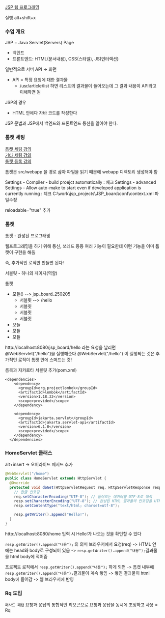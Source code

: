 [JSP 웹 프로그래밍](https://www.slog.gg/p/13824)

실행 alt+shift+x

### 수업 개요

JSP = Java Servlet(Servers) Page

- 백엔드
- 프론트엔드: HTML(문서내용), CSS(스타일), JS(인터랙션)

일반적으로 서버 API -> 화면 

- API = 특정 요청에 대한 결과물
  - /usr/article/list 하면 리스트의 결과물이 들어오는데 그 결과 내용이 API라고 이해하면 됨

JSP의 경우
- HTML 안에다 자바 코드를 작성한다

JSP 문법과 JSP에서 백엔드와 프론트엔드 통신을 알아야 한다.

### 톰캣 세팅

[톰캣 세팅 강의](https://www.youtube.com/watch?v=QjcCDm2cQt0)\
[기타 세팅 강의](https://www.youtube.com/watch?v=mD43RFfOuLg&feature=youtu.be)\
[톰캣 등록 강의](https://www.youtube.com/watch?v=sbJe0Ve0W5Y)

톰캣은 src/webapp 을 경로 삼아 파일을 읽기 때문에 webapp 디렉토리 생성해야 함

Settings - Compiler - build proejct automatically : 체크
Settings - advanced Settings - Allow auto-make to start even if developed application is currently running : 체크
C:\work\jsp_projects\JSP_board\conf\context.xml 파일수정

reloadable="true" 추가

### 톰캣

톰캣 - 완성된 프로그래밍

웹프로그래밍을 하기 위해 통신, 쓰레드 등등 여러 기능이 필요한데
이런 기능을 이미 톰캣이 구현을 해둠

즉, 추가적인 로직만 만들면 된다!

서블릿 - 하나의 페이지(역할)

톰캣
- 모듈() --> jsp_board_250205
  - 서블릿 --> /hello
  - 서블릿
  - 서블릿
  - 서블릿
- 모듈
- 모듈
- 모듈

http://localhost:8080/jsp_board/hello 라는 요청을 날리면 @WebServlet("/hello")을 실행해준다
@WebServlet("/hello") 이 실행되는 것은 추가적인 로직이 톰캣 안에 스며드는 것!

롬복과 자카르타 서블릿 추가(pom.xml)
```
<dependencies>
    <dependency>
      <groupId>org.projectlombok</groupId>
      <artifactId>lombok</artifactId>
      <version>1.18.32</version>
      <scope>provided</scope>
    </dependency>

    <dependency>
      <groupId>jakarta.servlet</groupId>
      <artifactId>jakarta.servlet-api</artifactId>
      <version>6.1.0</version>
      <scope>provided</scope>
    </dependency>
  </dependencies>
```

### HomeServlet 클래스
alt+insert -> 오버라이드 메서드 추가

```java
@WebServlet("/home")
public class HomeServlet extends HttpServlet {
  @Override
  protected void doGet(HttpServletRequest req, HttpServletResponse resp) throws ServletException, IOException {
    // 한글 인코딩
    req.setCharacterEncoding("UTF-8"); // 들어오는 데이터를 UTF-8로 해석
    resp.setCharacterEncoding("UTF-8"); // 완성된 HTML 결과물의 인코딩을 UTF-8로 하겠다
    resp.setContentType("text/html; charset=utf-8");

    resp.getWriter().append("Hello!");
  }
}

```
http://localhost:8080/home 입력 시 Hello!가 나오는 것을 확인할 수 있다


`resp.getWriter().append("내용");` 의 의미
브라우저에서 요청(req) -> HTML 안에는 head와 body로 구성되어 있음 -> `resp.getWriter().append("내용");`결과물을 html body에 적어줌

프로젝트 로직에서 `resp.getWriter().append("내용");` 하게 되면 -> 톰캣 내부에 `resp.getWriter().append("내용");`결과물이 계속 쌓임
-> 쌓인 결과물이  html body에 들어감 -> 웹 브라우저에 반영


### Rq 도입

`퍼사드 패턴`
요청과 응답의 통합적인 리모콘으로 요청과 응답을 동시에 조정하고 사용 = Rq




